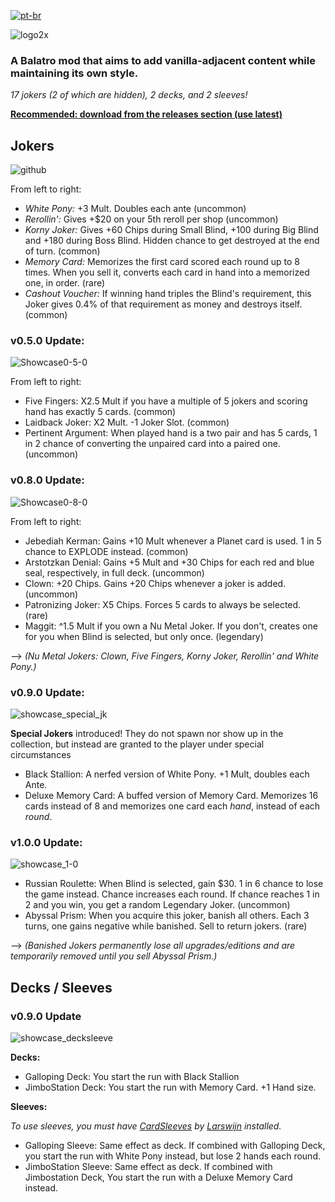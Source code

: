 [![pt-br](https://img.shields.io/badge/lang-pt--br-green.svg)](https://github.com/pinkmaggit-hub/Buffoonery/blob/main/README.pt-br.md)

![logo2x](https://github.com/user-attachments/assets/5951da16-f6e7-45a4-ab87-a13ffbf16dfa)

### A Balatro mod that aims to add vanilla-adjacent content while maintaining its own style.

*17 jokers (2 of which are hidden), 2 decks, and 2 sleeves!*

**<ins>Recommended: download from the [releases](https://github.com/pinkmaggit-hub/Buffoonery/releases) section (use latest)</ins>**

## Jokers
![github](https://github.com/user-attachments/assets/67bee398-1f8c-4da1-a6f1-d4aef7bcf9bc)

From left to right:
+ *White Pony:* +3 Mult. Doubles each ante (uncommon)
+ *Rerollin':* Gives +$20 on your 5th reroll per shop (uncommon)
+ *Korny Joker:* Gives +60 Chips during Small Blind, +100 during Big Blind and +180 during Boss Blind. Hidden chance to get destroyed at the end of turn. (common)
+ *Memory Card:* Memorizes the first card scored each round up to 8 times. When you sell it, converts each card in hand into a memorized one, in order. (rare)
+ *Cashout Voucher:* If winning hand triples the Blind's requirement, this Joker gives 0.4% of that requirement as money and destroys itself. (common)

### v0.5.0 Update:
![Showcase0-5-0](https://github.com/user-attachments/assets/882db092-dc55-42da-99bb-328a11af2d1c)


From left to right:
+ Five Fingers: X2.5 Mult if you have a multiple of 5 jokers and scoring hand has exactly 5 cards. (common)
+ Laidback Joker: X2 Mult. -1 Joker Slot. (common)
+ Pertinent Argument: When played hand is a two pair and has 5 cards, 1 in 2 chance of converting the unpaired card into a paired one. (uncommon)

### v0.8.0 Update:
![Showcase0-8-0](https://github.com/user-attachments/assets/f0e21d73-22d0-45db-bf3a-b1cb2f3a079b)

From left to right:
+ Jebediah Kerman: Gains +10 Mult whenever a Planet card is used. 1 in 5 chance to EXPLODE instead. (common)
+ Arstotzkan Denial: Gains +5 Mult and +30 Chips for each red and blue seal, respectively, in full deck. (uncommon)
+ Clown: +20 Chips. Gains +20 Chips whenever a joker is added. (uncommon)
+ Patronizing Joker: X5 Chips. Forces 5 cards to always be selected. (rare)
+ Maggit: ^1.5 Mult if you own a  Nu Metal Joker. If you don't, creates one for you when Blind is selected, but only once. (legendary)

--> *(Nu Metal Jokers: Clown, Five Fingers, Korny Joker, Rerollin' and White Pony.)*

### v0.9.0 Update:
![showcase_special_jk](https://github.com/user-attachments/assets/4e2f2078-a646-4dbe-90e0-1e9ab1396f28)

**Special Jokers** introduced! They do not spawn nor show up in the collection, but instead are granted to the player under special circumstances
+ Black Stallion: A nerfed version of White Pony. +1 Mult, doubles each Ante.
+ Deluxe Memory Card: A buffed version of Memory Card. Memorizes 16 cards instead of 8 and memorizes one card each *hand*, instead of each *round*.

### v1.0.0 Update:
![showcase_1-0](https://github.com/user-attachments/assets/9f853dbc-0d86-4852-96b2-85ece1c6c82a)

+ Russian Roulette: When Blind is selected, gain $30. 1 in 6 chance to lose the game instead. Chance increases each round. If chance reaches 1 in 2 and you win, you get a random Legendary Joker. (uncommon)
+ Abyssal Prism: When you acquire this joker, banish all others. Each 3 turns, one gains negative while banished. Sell to return jokers. (rare)

--> *(Banished Jokers permanently lose all upgrades/editions and are temporarily removed until you sell Abyssal Prism.)*

## Decks / Sleeves
### v0.9.0 Update
![showcase_decksleeve](https://github.com/user-attachments/assets/5bc20aee-2e8d-4e16-ba3e-e62623236ac2)

**Decks:**
+ Galloping Deck: You start the run with Black Stallion
+ JimboStation Deck: You start the run with Memory Card. +1 Hand size.

**Sleeves:**

*To use sleeves, you must have [CardSleeves](https://github.com/larswijn/CardSleeves) by [Larswijn](https://github.com/larswijn) installed.*
+ Galloping Sleeve: Same effect as deck. If combined with Galloping Deck, you start the run with White Pony instead, but lose 2 hands each round.
+ JimboStation Sleeve: Same effect as deck. If combined with Jimbostation Deck, You start the run with a Deluxe Memory Card instead.
